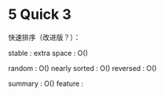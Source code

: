 # 5 Quick 3

快速排序（改进版？）：

stable :
extra space : O()

random : O()
nearly sorted : O()
reversed : O()

summary : O()
feature :

``` pseudo code

```

``` php

```